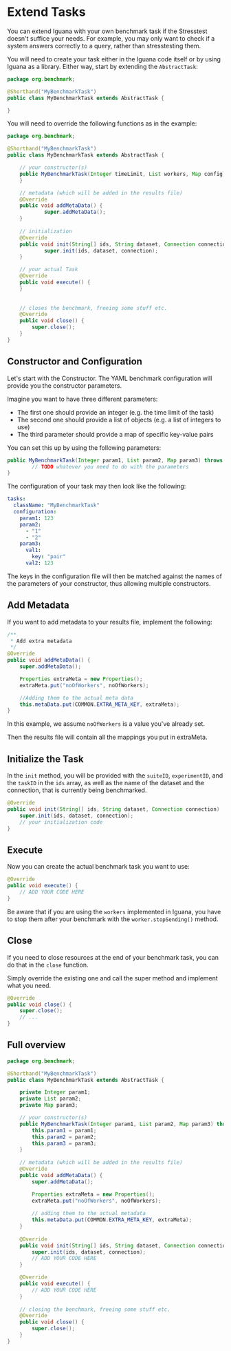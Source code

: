 # Extend Tasks

You can extend Iguana with your own benchmark task if the Stresstest doesn't suffice your needs.
For example, you may only want to check if a system answers correctly to a query, rather than stresstesting them.

You will need to create your task either in the Iguana code itself or by using Iguana as a library. 
Either way, start by extending the `AbstractTask`:

```java
package org.benchmark;

@Shorthand("MyBenchmarkTask")
public class MyBenchmarkTask extends AbstractTask {

}
```

You will need to override the following functions as in the example:

```java
package org.benchmark;

@Shorthand("MyBenchmarkTask")
public class MyBenchmarkTask extends AbstractTask {

    // your constructor(s)
    public MyBenchmarkTask(Integer timeLimit, List workers, Map config) throws FileNotFoundException {
    }

	// metadata (which will be added in the results file)
	@Override
	public void addMetaData() {
            super.addMetaData();
	}
	
	// initialization 
	@Override
	public void init(String[] ids, String dataset, Connection connection)  {
            super.init(ids, dataset, connection);
	}

	// your actual Task 
	@Override
	public void execute() {
	}
		
		
	// closes the benchmark, freeing some stuff etc.
	@Override
	public void close() {
		super.close();
	}
}
```

## Constructor and Configuration

Let's start with the Constructor. 
The YAML benchmark configuration will provide you the constructor parameters.

Imagine you want to have three different parameters: 
- The first one should provide an integer (e.g. the time limit of the task)
- The second one should provide a list of objects (e.g. a list of integers to use)
- The third parameter should provide a map of specific key-value pairs

You can set this up by using the following parameters:

```java
public MyBenchmarkTask(Integer param1, List param2, Map param3) throws FileNotFoundException {
        // TODO whatever you need to do with the parameters
}
```

The configuration of your task may then look like the following:

```yaml
tasks:
  className: "MyBenchmarkTask"
  configuration:
    param1: 123
    param2: 
      - "1"
      - "2"
    param3:
      val1: 
        key: "pair"
      val2: 123
```

The keys in the configuration file will then be matched against the names of the parameters of your constructor, thus allowing multiple constructors.

## Add Metadata

If you want to add metadata to your results file, implement the following:

```java
/**
 * Add extra metadata
 */
@Override
public void addMetaData() {
    super.addMetaData();

    Properties extraMeta = new Properties();
    extraMeta.put("noOfWorkers", noOfWorkers);

    //Adding them to the actual meta data
    this.metaData.put(COMMON.EXTRA_META_KEY, extraMeta);
}
```

In this example, we assume `noOfWorkers` is a value you've already set.

Then the results file will contain all the mappings you put in extraMeta.

## Initialize the Task

In the `init` method, you will be provided with the `suiteID`, `experimentID`, and the `taskID` in the `ids` array, as well as the name of the dataset
and the connection, that is currently being benchmarked. 


```java
@Override
public void init(String[] ids, String dataset, Connection connection)  {
    super.init(ids, dataset, connection);
    // your initialization code
}
```

## Execute

Now you can create the actual benchmark task you want to use:

```java
@Override
public void execute() {
    // ADD YOUR CODE HERE
}
```

Be aware that if you are using the `workers` implemented in Iguana, you have to stop them after your benchmark with the `worker.stopSending()` method.

## Close

If you need to close resources at the end of your benchmark task, you can do that in the `close` function.

Simply override the existing one and call the super method and implement what you need.

```java	
@Override
public void close() {
    super.close();
    // ...
}
```

## Full overview

```java
package org.benchmark;

@Shorthand("MyBenchmarkTask")
public class MyBenchmarkTask extends AbstractTask {

    private Integer param1;
    private List param2;
    private Map param3;

    // your constructor(s)
    public MyBenchmarkTask(Integer param1, List param2, Map param3) throws FileNotFoundException {
        this.param1 = param1;
        this.param2 = param2;
        this.param3 = param3;
    }
    
    // metadata (which will be added in the results file)
	@Override
	public void addMetaData() {
		super.addMetaData();

		Properties extraMeta = new Properties();
		extraMeta.put("noOfWorkers", noOfWorkers);
        
        // adding them to the actual metadata
        this.metaData.put(COMMON.EXTRA_META_KEY, extraMeta);
	}
	
	@Override
	public void init(String[] ids, String dataset, Connection connection)  {
		super.init(ids, dataset, connection);
		// ADD YOUR CODE HERE
	}

	@Override
	public void execute() {
		// ADD YOUR CODE HERE
	}
    
	// closing the benchmark, freeing some stuff etc.
	@Override
	public void close() {
		super.close();
	}
}
```
